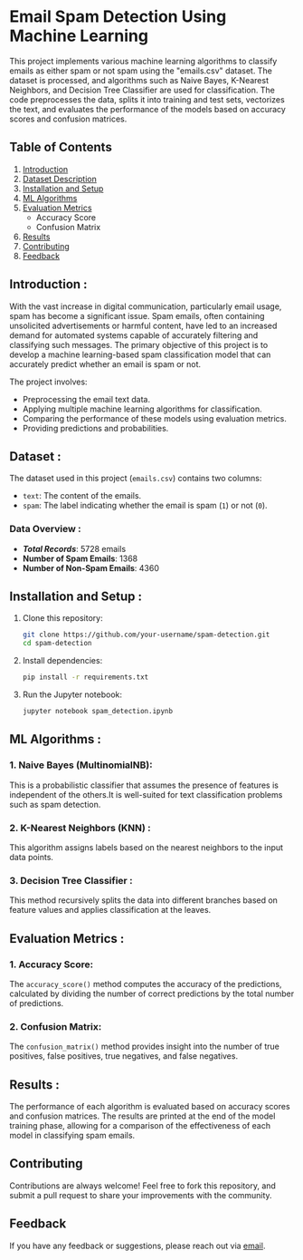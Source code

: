 # Email Spam Detection Using Machine Learning
This project implements various machine learning algorithms to classify emails as either spam or not spam using the "emails.csv" dataset. The dataset is processed, and algorithms such as Naive Bayes, K-Nearest Neighbors, and Decision Tree Classifier are used for classification. The code preprocesses the data, splits it into training and test sets, vectorizes the text, and evaluates the performance of the models based on accuracy scores and confusion matrices.

## Table of Contents
1. [Introduction](#introduction)
2. [Dataset Description](#dataset-description)
3. [Installation and Setup](#installation-and-setup)
4. [ML Algorithms](#model-implementation)
5. [Evaluation Metrics](#evaluation-metrics)
   - Accuracy Score
   - Confusion Matrix
6. [Results](#results)
7. [Contributing](#contributing)
8. [Feedback](#feedback)

## Introduction :
With the vast increase in digital communication, particularly email usage, spam has become a significant issue. Spam emails, often containing unsolicited advertisements or harmful content, have led to an increased demand for automated systems capable of accurately filtering and classifying such messages.
The primary objective of this project is to develop a machine learning-based spam classification model that can accurately predict whether an email is spam or not.

The project involves:
- Preprocessing the email text data.
- Applying multiple machine learning algorithms for classification.
- Comparing the performance of these models using evaluation metrics.
- Providing predictions and probabilities.
## Dataset :
The dataset used in this project (`emails.csv`) contains two columns:
- `text`: The content of the emails.
- `spam`: The label indicating whether the email is spam (`1`) or not (`0`).
### Data Overview :
- ***Total Records***: 5728 emails
- **Number of Spam Emails**: 1368
- **Number of Non-Spam Emails**: 4360
## Installation and Setup :
1. Clone this repository:
   ```bash
   git clone https://github.com/your-username/spam-detection.git
   cd spam-detection
   ```
2. Install dependencies:
   ```bash
   pip install -r requirements.txt
   ```
3. Run the Jupyter notebook:
   ```bash
   jupyter notebook spam_detection.ipynb
   ```
## ML Algorithms :
### 1. Naive Bayes (MultinomialNB): 
This is a probabilistic classifier that assumes the presence of features is independent of the others.It is well-suited for text classification problems such as spam detection.

### 2. K-Nearest Neighbors (KNN) : 
This algorithm assigns labels based on the nearest neighbors to the input data points.

### 3. Decision Tree Classifier : 
This method recursively splits the data into different branches based on feature values and applies classification at the leaves.

## Evaluation Metrics :
### 1. Accuracy Score:
The `accuracy_score()` method computes the accuracy of the predictions, calculated by dividing the number of correct predictions by the total number of predictions.
### 2. Confusion Matrix:
The `confusion_matrix()` method provides insight into the number of true positives, false positives, true negatives, and false negatives.

## Results :
The performance of each algorithm is evaluated based on accuracy scores and confusion matrices. The results are printed at the end of the model training phase, allowing for a comparison of the effectiveness of each model in classifying spam emails.

## Contributing
Contributions are always welcome! Feel free to fork this repository, and submit a pull request to share your improvements with the community.

## Feedback
If you have any feedback or suggestions, please reach out via [email](#email).



